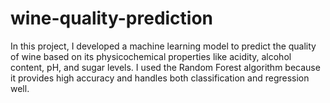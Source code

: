 # wine-quality-prediction
In this project, I developed a machine learning model to predict the quality of wine based on its physicochemical properties like acidity, alcohol content, pH, and sugar levels. I used the Random Forest algorithm because it provides high accuracy and handles both classification and regression well.
